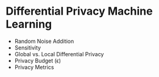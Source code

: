 # Differential Privacy Machine Learning
- Random Noise Addition
- Sensitivity
- Global vs. Local Differential Privacy
- Privacy Budget (ϵ)
- Privacy Metrics
